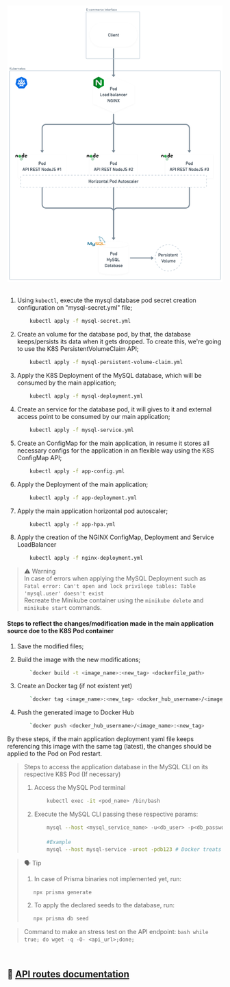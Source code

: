 <img src="./public/k8s-ecommerce-diagram.png" /> <br> <br>

1. Using `kubectl`, execute the mysql database pod secret creation configuration on "mysql-secret.yml" file;
    ```bash
        kubectl apply -f mysql-secret.yml
    ```

2. Create an volume for the database pod, by that, the database keeps/persists its data when it gets dropped. To create this, we're going to use the K8S PersistentVolumeClaim API;
    ```bash
        kubectl apply -f mysql-persistent-volume-claim.yml
    ```

3. Apply the K8S Deployment of the MySQL database, which will be consumed by the main application;
    ```bash
        kubectl apply -f mysql-deployment.yml
    ```

4. Create an service for the database pod, it will gives to it and external access point to be consumed by our main application;
    ```bash
        kubectl apply -f mysql-service.yml
    ```

5. Create an ConfigMap for the main application, in resume it stores all necessary configs for the application in an flexible way using the K8S ConfigMap API;
    ```bash
        kubectl apply -f app-config.yml
    ```

6. Apply the Deployment of the main application;
    ```bash
        kubectl apply -f app-deployment.yml
    ```
7. Apply the main application horizontal pod autoscaler;
    ```bash
        kubectl apply -f app-hpa.yml
    ```
8. Apply the creation of the NGINX ConfigMap, Deployment and Service LoadBalancer
    ```bash
        kubectl apply -f nginx-deployment.yml
    ``` 

> ⚠️ Warning <br>
> In case of errors when applying the MySQL Deployment such as `Fatal error: Can't open and lock privilege tables: Table 'mysql.user' doesn't exist` <br>
> Recreate the Minikube container using the ```minikube delete``` and ```minikube start``` commands.


#### Steps to reflect the changes/modification made in the main application source doe to the K8S Pod container

1. Save the modified files;
2. Build the image with the new modifications;
    ```bash
        `docker build -t <image_name>:<new_tag> <dockerfile_path>
    ```
3. Create an Docker tag (if not existent yet)
    ```bash
        `docker tag <image_name>:<new_tag> <docker_hub_username>/<image_name>:<new_tag>
    ```

4. Push the generated image to Docker Hub
    ```bash
        `docker push <docker_hub_username>/<image_name>:<new_tag>
    ```

By these steps, if the main application deployment yaml file keeps referencing this image with the same tag (latest), the changes should be applied to the Pod on Pod restart.


> Steps to access the application database in the MySQL CLI on its respective K8S Pod (If necessary) <br>
> 1. Access the MySQL Pod terminal <br>
>    ```bash
>        kubectl exec -it <pod_name> /bin/bash 
>    ```
> 2. Execute the MySQL CLI passing these respective params: <br>
>    ```bash
>        mysql --host <mysql_service_name> -u<db_user> -p<db_password>
>        
>        #Example
>        mysql --host mysql-service -uroot -pdb123 # Docker treats the host name as an DNS address pointing to an IP
>    ```

> 🗣️ Tip
> 1. In case of Prisma binaries not implemented yet, run: <br>
> ```bash
>    npx prisma generate
> ```
> 2. To apply the declared seeds to the database, run: <br>
> ```bash
>    npx prisma db seed
> ```

> Command to make an stress test on the API endpoint:
    ```bash
        while true; do wget -q -O- <api_url>;done;
    ```
<br>

## 📜 [API routes documentation](https://documenter.getpostman.com/view/23113709/2s93Xwz4QD)